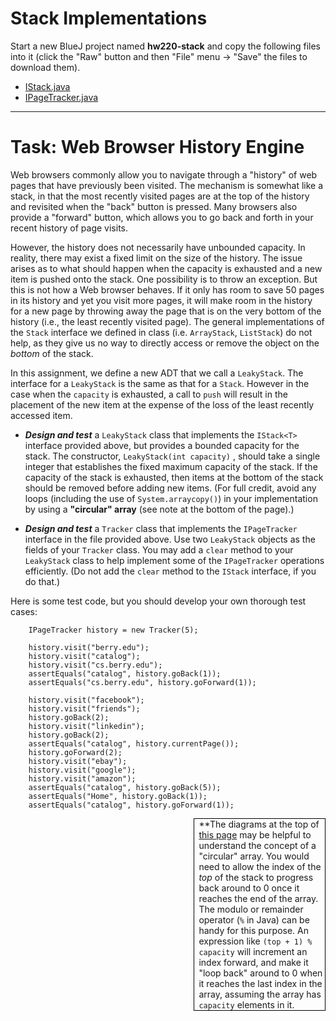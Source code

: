 # Stack Implementations

Start a new BlueJ project named **hw220-stack** and copy the following files into it (click the "Raw" button and then "File" menu -> "Save" the files to download them).
- [IStack.java](IStack.java)
- [IPageTracker.java](IPageTracker.java)


---

# Task: Web Browser History Engine

Web browsers commonly allow you to navigate through a "history" of web pages that have previously been visited. The mechanism is somewhat like a stack, in that the most recently visited pages are at the top of the history and revisited when the "back" button is pressed. Many browsers also provide a "forward" button, which allows you to go back and forth in your recent history of page visits.

However, the history does not necessarily have unbounded capacity. In reality, there may exist a fixed limit on the size of the history. The issue arises as to what should happen when the capacity is exhausted and a new item is pushed onto the stack. One possibility is to throw an exception. But this is not how a Web browser behaves. If it only has room to save 50 pages in its history and yet you visit more pages, it will make room in the history for a new page by throwing away the page that is on the very bottom of the history (i.e., the least recently visited page). The general implementations of the `Stack` interface we defined in class (i.e. `ArrayStack`, `ListStack`) do not help, as they give us no way to directly access or remove the object on the *bottom* of the stack.

In this assignment, we define a new ADT that we call a `LeakyStack`. The interface for a `LeakyStack` is the same as that for a `Stack`. However in the case when the `capacity` is exhausted, a call to `push` will result in the placement of the new item at the expense of the loss of the least recently accessed item.


- ***Design and test*** a `LeakyStack` class that implements the `IStack<T>` interface provided above, but provides a bounded capacity for the stack. The constructor, `LeakyStack(int capacity)` , should take a single integer that establishes the fixed maximum capacity of the stack. If the capacity of the stack is exhausted, then items at the bottom of the stack should be removed before adding new items. (For full credit, avoid any loops (including the use of `System.arraycopy()`) in your implementation by using a **"circular" array** (see note at the bottom of the page).)
 

- ***Design and test*** a `Tracker` class that implements the `IPageTracker` interface in the file provided above. Use two `LeakyStack` objects as the fields of your `Tracker` class. You may add a `clear` method to your `LeakyStack` class to help implement some of the `IPageTracker` operations efficiently. (Do not add the `clear` method to the `IStack` interface, if you do that.)

Here is some test code, but you should develop your own thorough test cases:

```
    IPageTracker history = new Tracker(5);
    
    history.visit("berry.edu");
    history.visit("catalog");
    history.visit("cs.berry.edu");
    assertEquals("catalog", history.goBack(1));
    assertEquals("cs.berry.edu", history.goForward(1));
    
    history.visit("facebook");
    history.visit("friends");
    history.goBack(2);
    history.visit("linkedin");
    history.goBack(2);
    assertEquals("catalog", history.currentPage());
    history.goForward(2);
    history.visit("ebay");
    history.visit("google");
    history.visit("amazon");
    assertEquals("catalog", history.goBack(5));
    assertEquals("Home", history.goBack(1));
    assertEquals("catalog", history.goForward(1));
```


<div style="width: 40%; float: right; border: 1px solid black; padding-left: .5em;">
**The diagrams at the top of <a href="http://www.mathcs.emory.edu/~cheung/Courses/171/Syllabus/8-List/array-queue2.html">this page</a> may be helpful to understand the concept of a "circular" array. You would need to allow the index of the <em>top</em>  of the stack  to progress back around to 0 once it reaches the end of the array. The modulo or remainder operator (<code>%</code> in Java) can be handy for this purpose. An expression like <code>(top + 1) % capacity</code> will increment an index forward, and make it "loop back" around to 0 when it reaches the last index in the array, assuming the array has <code>capacity</code> elements in it.
</div>
